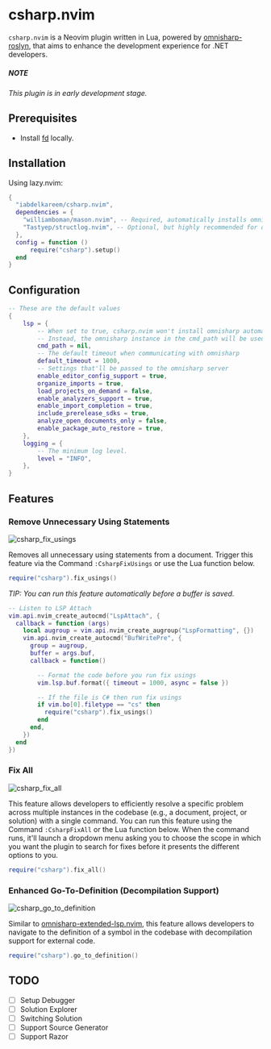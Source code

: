 # csharp.nvim

`csharp.nvim` is a Neovim plugin written in Lua, powered by [omnisharp-roslyn](https://github.com/OmniSharp/omnisharp-roslyn), that aims to enhance the development experience for .NET developers.

##### NOTE

_This plugin is in early development stage._

## Prerequisites

- Install [fd](https://github.com/sharkdp/fd#installation) locally.

## Installation

Using lazy.nvim:

```lua
{
  "iabdelkareem/csharp.nvim",
  dependencies = {
    "williamboman/mason.nvim", -- Required, automatically installs omnisharp
    "Tastyep/structlog.nvim", -- Optional, but highly recommended for debugging
  },
  config = function ()
      require("csharp").setup()
  end
}
```

## Configuration

```lua
-- These are the default values
{
    lsp = {
        -- When set to true, csharp.nvim won't install omnisharp automatically and use it via mason.
        -- Instead, the omnisharp instance in the cmd_path will be used.
        cmd_path = nil,
        -- The default timeout when communicating with omnisharp
        default_timeout = 1000,
        -- Settings that'll be passed to the omnisharp server
        enable_editor_config_support = true,
        organize_imports = true,
        load_projects_on_demand = false,
        enable_analyzers_support = true,
        enable_import_completion = true,
        include_prerelease_sdks = true,
        analyze_open_documents_only = false,
        enable_package_auto_restore = true,
    },
    logging = {
        -- The minimum log level.
        level = "INFO",
    },
}
```

## Features

### Remove Unnecessary Using Statements

![csharp_fix_usings](https://github.com/iabdelkareem/csharp.nvim/assets/13891133/3902ef06-b2a0-4be8-b138-222c820cf4d6)

Removes all unnecessary using statements from a document. Trigger this feature via the Command `:CsharpFixUsings` or use the Lua function below.

```lua
require("csharp").fix_usings()
```

_TIP: You can run this feature automatically before a buffer is saved._

```lua
-- Listen to LSP Attach
vim.api.nvim_create_autocmd("LspAttach", {
  callback = function (args)
    local augroup = vim.api.nvim_create_augroup("LspFormatting", {})
    vim.api.nvim_create_autocmd("BufWritePre", {
      group = augroup,
      buffer = args.buf,
      callback = function()

        -- Format the code before you run fix usings
        vim.lsp.buf.format({ timeout = 1000, async = false })

        -- If the file is C# then run fix usings
        if vim.bo[0].filetype == "cs" then
          require("csharp").fix_usings()
        end
      end,
    })
  end
})
```

### Fix All

![csharp_fix_all](https://github.com/iabdelkareem/csharp.nvim/assets/13891133/5d815ce4-b9b1-40b9-a049-df1570bea100)

This feature allows developers to efficiently resolve a specific problem across multiple instances in the codebase (e.g., a document, project, or solution) with a single command. You can run this feature using the Command `:CsharpFixAll` or the Lua function below. When the command runs, it'll launch a dropdown menu asking you to choose the scope in which you want the plugin to search for fixes before it presents the different options to you.

```lua
require("csharp").fix_all()
```

### Enhanced Go-To-Definition (Decompilation Support)

![csharp_go_to_definition](https://github.com/iabdelkareem/csharp.nvim/assets/13891133/1b8ea6fa-6d6b-4cab-a060-2123247b0d74)

Similar to [omnisharp-extended-lsp.nvim](https://github.com/Hoffs/omnisharp-extended-lsp.nvim), this feature allows developers to navigate to the definition of a symbol in the codebase with decompilation support for external code.

```lua
require("csharp").go_to_definition()
```

## TODO

- [ ] Setup Debugger
- [ ] Solution Explorer
- [ ] Switching Solution
- [ ] Support Source Generator
- [ ] Support Razor
